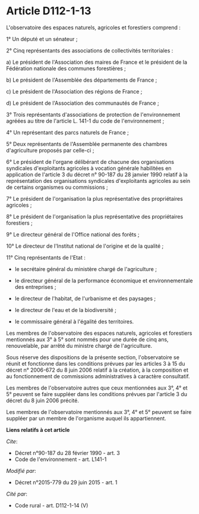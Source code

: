 # Article D112-1-13

L'observatoire des espaces naturels, agricoles et forestiers comprend : 

1° Un député et un sénateur ; 

2° Cinq représentants des associations de collectivités territoriales : 

a) Le président de l'Association des maires de France et le président de la Fédération nationale des communes forestières ; 

b) Le président de l'Assemblée des départements de France ; 

c) Le président de l'Association des régions de France ; 

d) Le président de l'Association des communautés de France ; 

3° Trois représentants d'associations de protection de l'environnement agréées au titre de l'article L. 141-1 du code de
l'environnement ; 

4° Un représentant des parcs naturels de France ; 

5° Deux représentants de l'Assemblée permanente des chambres d'agriculture proposés par celle-ci ; 

6° Le président de l'organe délibérant de chacune des organisations syndicales d'exploitants agricoles à vocation générale
habilitées en application de l'article 3 du décret n° 90-187 du 28 janvier 1990 relatif à la représentation des organisations
syndicales d'exploitants agricoles au sein de certains organismes ou commissions ; 

7° Le président de l'organisation la plus représentative des propriétaires agricoles ; 

8° Le président de l'organisation la plus représentative des propriétaires forestiers ; 

9° Le directeur général de l'Office national des forêts ; 

10° Le directeur de l'Institut national de l'origine et de la qualité ; 

11° Cinq représentants de l'Etat :

- le secrétaire général du ministère chargé de l'agriculture ;

- le directeur général de la performance économique et environnementale des entreprises ;

- le directeur de l'habitat, de l'urbanisme et des paysages ;

- le directeur de l'eau et de la biodiversité ;

- le commissaire général à l'égalité des territoires. 

Les membres de l'observatoire des espaces naturels, agricoles et forestiers mentionnés aux 3° à 5° sont nommés pour une durée
de cinq ans, renouvelable, par arrêté du ministre chargé de l'agriculture. 

Sous réserve des dispositions de la présente section, l'observatoire se réunit et fonctionne dans les conditions prévues par
les articles 3 à 15 du décret n° 2006-672 du 8 juin 2006 relatif à la création, à la composition et au fonctionnement de
commissions administratives à caractère consultatif. 

Les membres de l'observatoire autres que ceux mentionnées aux 3°, 4° et 5° peuvent se faire suppléer dans les conditions
prévues par l'article 3 du décret du 8 juin 2006 précité. 

Les membres de l'observatoire mentionnés aux 3°, 4° et 5° peuvent se faire suppléer par un membre de l'organisme auquel ils
appartiennent.

**Liens relatifs à cet article**

_Cite_:

  - Décret n°90-187 du 28 février 1990 - art. 3
  - Code de l'environnement - art. L141-1

_Modifié par_:

  - Décret n°2015-779 du 29 juin 2015 - art. 1

_Cité par_:

  - Code rural - art. D112-1-14 (V)
